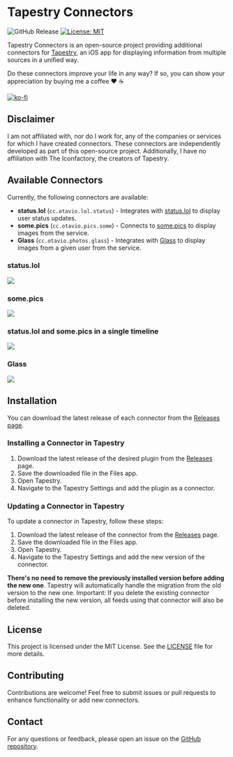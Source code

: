 # Tapestry Connectors

![GitHub Release](https://img.shields.io/github/v/release/otaviocc/tapestry-connectors)
[![License: MIT](https://img.shields.io/badge/License-MIT-yellow.svg)](LICENSE)

Tapestry Connectors is an open-source project providing additional connectors for [Tapestry](https://github.com/TheIconfactory/Tapestry), an iOS app for displaying information from multiple sources in a unified way.

Do these connectors improve your life in any way? If so, you can show your appreciation by buying me a coffee ❤️ ☕️

[![ko-fi](https://ko-fi.com/img/githubbutton_sm.svg)](https://ko-fi.com/otaviocc)

## Disclaimer

I am not affiliated with, nor do I work for, any of the companies or services for which I have created connectors. These connectors are independently developed as part of this open-source project. Additionally, I have no affiliation with The Iconfactory, the creators of Tapestry.

## Available Connectors

Currently, the following connectors are available:

- **status.lol** (`cc.otavio.lol.status`) - Integrates with [status.lol](https://status.lol) to display user status updates.
- **some.pics** (`cc.otavio.pics.some`) - Connects to [some.pics](https://some.pics) to display images from the service.
- **Glass** (`cc.otavio.photos.glass`) - Integrates with [Glass](https://glass.photo) to display images from a given user from the service.

### status.lol

![](https://github.com/user-attachments/assets/7befa2f4-5812-4096-8b1d-26ee4587d2ce)

### some.pics

![](https://github.com/user-attachments/assets/4552015f-092a-4b16-a210-0330b2b0ea02)

### status.lol and some.pics in a single timeline

![](https://github.com/user-attachments/assets/1704a444-8074-4187-9502-cca6cd22f409)

### Glass

![](https://github.com/user-attachments/assets/fb578fe3-b58d-4d4f-b522-48ef8c0d4cd1)

## Installation

You can download the latest release of each connector from the [Releases page](https://github.com/otaviocc/tapestry-connectors/releases).

### Installing a Connector in Tapestry

1. Download the latest release of the desired plugin from the [Releases](https://github.com/otaviocc/tapestry-connectors/releases) page.
2. Save the downloaded file in the Files app.
3. Open Tapestry.
4. Navigate to the Tapestry Settings and add the plugin as a connector.

### Updating a Connector in Tapestry

To update a connector in Tapestry, follow these steps:

1. Download the latest release of the connector from the [Releases](https://github.com/otaviocc/tapestry-connectors/releases) page.
2. Save the downloaded file in the Files app.
3. Open Tapestry.
4. Navigate to the Tapestry Settings and add the new version of the connector.

**There's no need to remove the previously installed version before adding the new one**. Tapestry will automatically handle the migration from the old version to the new one. Important: If you delete the existing connector before installing the new version, all feeds using that connector will also be deleted.

## License

This project is licensed under the MIT License. See the [LICENSE](LICENSE) file for more details.

## Contributing

Contributions are welcome! Feel free to submit issues or pull requests to enhance functionality or add new connectors.

## Contact

For any questions or feedback, please open an issue on the [GitHub repository](https://github.com/otaviocc/tapestry-connectors/issues).
